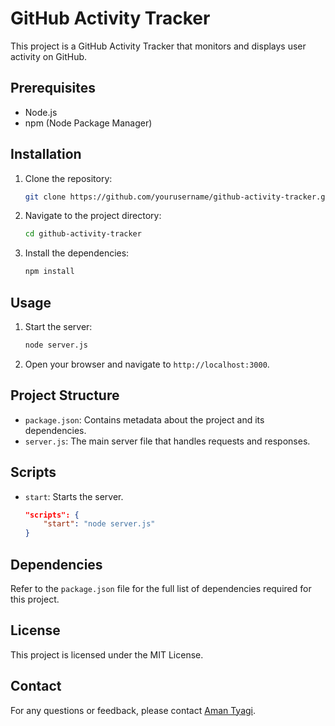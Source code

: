 # GitHub Activity Tracker

This project is a GitHub Activity Tracker that monitors and displays user activity on GitHub.

## Prerequisites

- Node.js
- npm (Node Package Manager)

## Installation

1. Clone the repository:
    ```sh
    git clone https://github.com/yourusername/github-activity-tracker.git
    ```
2. Navigate to the project directory:
    ```sh
    cd github-activity-tracker
    ```
3. Install the dependencies:
    ```sh
    npm install
    ```

## Usage

1. Start the server:
    ```sh
    node server.js
    ```
2. Open your browser and navigate to `http://localhost:3000`.

## Project Structure

- `package.json`: Contains metadata about the project and its dependencies.
- `server.js`: The main server file that handles requests and responses.

## Scripts

- `start`: Starts the server.
    ```json
    "scripts": {
        "start": "node server.js"
    }
    ```

## Dependencies

Refer to the `package.json` file for the full list of dependencies required for this project.

## License

This project is licensed under the MIT License.

## Contact

For any questions or feedback, please contact <a href="mailto:amantyagi2k@gmail.com">Aman Tyagi</a>.
